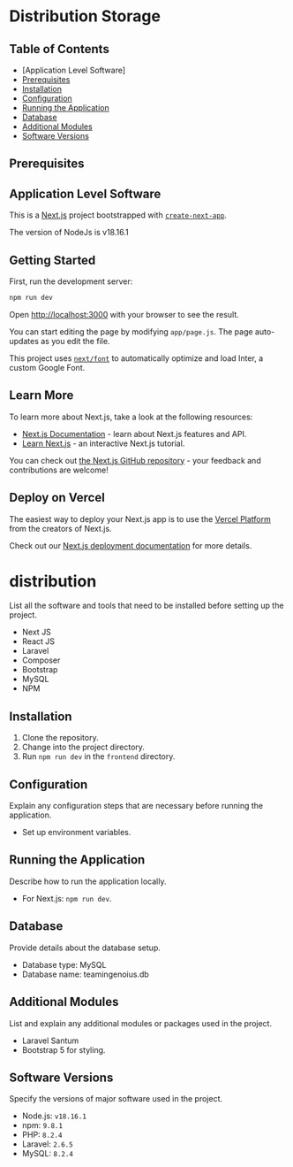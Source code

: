 # Distribution Storage

## Table of Contents

- [Application Level Software]
- [Prerequisites](#prerequisites)
- [Installation](#installation)
- [Configuration](#configuration)
- [Running the Application](#running-the-application)
- [Database](#database)
- [Additional Modules](#additional-modules)
- [Software Versions](#software-versions)

## Prerequisites


## Application Level Software

This is a [Next.js](https://nextjs.org/) project bootstrapped with [`create-next-app`](https://github.com/vercel/next.js/tree/canary/packages/create-next-app).

The version of NodeJs is v18.16.1

## Getting Started

First, run the development server:

```bash
npm run dev
```

Open [http://localhost:3000](http://localhost:3000) with your browser to see the result.

You can start editing the page by modifying `app/page.js`. The page auto-updates as you edit the file.

This project uses [`next/font`](https://nextjs.org/docs/basic-features/font-optimization) to automatically optimize and load Inter, a custom Google Font.

## Learn More

To learn more about Next.js, take a look at the following resources:

- [Next.js Documentation](https://nextjs.org/docs) - learn about Next.js features and API.
- [Learn Next.js](https://nextjs.org/learn) - an interactive Next.js tutorial.

You can check out [the Next.js GitHub repository](https://github.com/vercel/next.js/) - your feedback and contributions are welcome!

## Deploy on Vercel

The easiest way to deploy your Next.js app is to use the [Vercel Platform](https://vercel.com/new?utm_medium=default-template&filter=next.js&utm_source=create-next-app&utm_campaign=create-next-app-readme) from the creators of Next.js.

Check out our [Next.js deployment documentation](https://nextjs.org/docs/deployment) for more details.
# distribution

List all the software and tools that need to be installed before setting up the project.

- Next JS
- React JS
- Laravel
- Composer
- Bootstrap
- MySQL
- NPM

## Installation

1. Clone the repository.
2. Change into the project directory.
3. Run `npm run dev` in the `frontend` directory.

## Configuration

Explain any configuration steps that are necessary before running the application.

- Set up environment variables.

## Running the Application

Describe how to run the application locally.

- For Next.js: `npm run dev`.

## Database

Provide details about the database setup.

- Database type: MySQL
- Database name: teamingenoius.db

## Additional Modules

List and explain any additional modules or packages used in the project.

- Laravel Santum
- Bootstrap 5 for styling.

## Software Versions

Specify the versions of major software used in the project.

- Node.js: `v18.16.1`
- npm: `9.8.1`
- PHP: `8.2.4`
- Laravel: `2.6.5`
- MySQL: `8.2.4`




